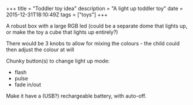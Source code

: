 +++
title = "Toddler toy idea"
description = "A light up toddler toy"
date = 2015-12-31T18:10:49Z
tags = ["toys"]
+++

A robust box with a large RGB led (could be a separate dome that lights up, or make 
the toy a cube that lights up entirely?)

There would be 3 knobs to allow for mixing the colours - the child could then adjust 
the colour at will

Chunky button(s) to change light up mode:

-   flash
-   pulse
-   fade in/out

Make it have a (USB?) rechargeable battery, with auto-off.
